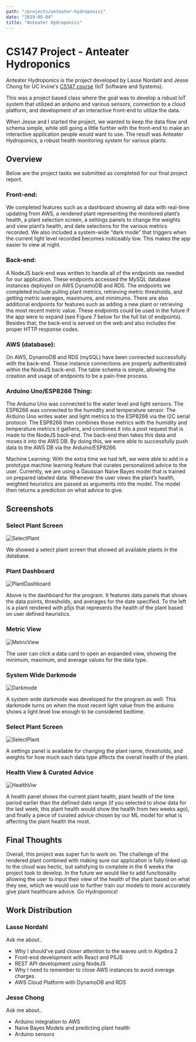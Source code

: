 ```yaml
---
path: "/projects/anteater-hydroponics"
date: "2019-05-04"
title: "Anteater Hydroponics"
---
```


# CS147 Project - Anteater Hydroponics

Anteater Hydroponics is the project developed by Lasse Nordahl and Jesse Chong for UC Irvine's [CS147 course](http://catalogue.uci.edu/allcourses/compsci/) (IoT Software and Systems).

This was a project based class where the goal was to develop a robust IoT system that utilized an arduino and various sensors, connection to a cloud platform, and development of an interactive front-end to utilize the data.

When Jesse and I started the project, we wanted to keep the data flow and schema simple, while still going a little further with the front-end to make an interactive application people would want to use. The result was Anteater Hydroponics, a robust health monitoring system for various plants.

## Overview

Below are the project tasks we submitted as completed for our final project report.

### Front-end:
We completed features such as a dashboard showing all data with real-time updating from AWS, a rendered plant representing the monitored plant’s health, a plant selection screen, a settings panels to change the weights and view plant’s health, and date selections for the various metrics recorded. We also included a system-wide “dark mode” that triggers when the current light level recorded becomes noticeably low. This makes the app easier to view at night. 

### Back-end:
A NodeJS back-end was written to handle all of the endpoints we needed for our application. These endpoints accessed the MySQL database instances deployed on AWS DynamoDB and RDS. The endpoints we completed include pulling plant metrics, retrieving metric thresholds, and getting metric averages, maximums, and minimums. There are also additional endpoints for features such as adding a new plant or retrieving the most recent metric value. These endpoints could be used in the future if the app were to expand (see Figure 7 below for the full list of endpoints). Besides that, the back-end is served on the web and also includes the proper HTTP response codes.

### AWS (database):
On AWS, DynamoDB and RDS (mySQL) have been connected successfully with the back-end. These instance connections are properly authenticated within the NodeJS back-end. The table schema is simple, allowing the creation and usage of endpoints to be a pain-free process.

### Arduino Uno/ESP8266 Thing:
The Arduino Uno was connected to the water level and light sensors. The ESP8266 was connected to the humidity and temperature sensor. The Arduino Uno writes water and light metrics to the ESP8266 via the I2C serial protocol. The ESP8266 then combines those metrics with the humidity and temperature metrics it gathers, and combines it into a post request that is made to the NodeJS back-end. The back-end then takes this data and moves it into the AWS DB. By doing this, we were able to successfully push data to the AWS DB via the Arduino/ESP8266.

Machine Learning:
With the extra time we had left, we were able to add in a prototype machine learning feature that curates personalized advice to the user. Currently, we are using a Gaussian Naive Bayes model that is trained on prepared labeled data. Whenever the user views the plant’s health, weighted heuristics are passed as arguments into the model. The model then returns a prediction on what advice to give.

## Screenshots

### Select Plant Screen
![SelectPlant](https://user-images.githubusercontent.com/13127625/70379590-7fdc2c80-18e3-11ea-97b7-d0a308a331ca.png)

We showed a select plant screen that showed all available plants in the database.

### Plant Dashboard
![PlantDashboard](https://user-images.githubusercontent.com/13127625/70379600-92eefc80-18e3-11ea-8891-d19285089f47.png)

Above is the dashboard for the program. It features data panels that shows the data points, thresholds, and averages for the date specified. To the left is a plant rendered with p5js that represents the health of the plant based on user defined heuristics.

### Metric View
![MetricView](https://user-images.githubusercontent.com/13127625/70379610-aac68080-18e3-11ea-8647-1d8e3ffe1a0f.png)

The user can click a data card to open an expanded view, showing the minimum, maximum, and average values for the data type.

### System Wide Darkmode
![Darkmode](https://user-images.githubusercontent.com/13127625/70379632-eeb98580-18e3-11ea-85ad-e6ab90efeda2.png)

A system wide darkmode was developed for the program as well. This darkmode turns on when the most recent light value from the arduino shows a light level low enough to be considered bedtime.

### Select Plant Screen
![SelectPlant](https://user-images.githubusercontent.com/13127625/70379640-fbd67480-18e3-11ea-8cf4-062a42fb8149.png)

A settings panel is available for changing the plant name, thresholds, and weights for how much each data type affects the overall health of the plant.


### Health View & Curated Advice
![HealthViw](https://user-images.githubusercontent.com/13127625/70379621-c2056e00-18e3-11ea-92e7-d2c9d67425d1.png)

A health panel shows the current plant health, plant health of the time period earlier than the defined date range (if you selected to show data for the last week, this plant health would show the health from two weeks ago), and finally a piece of curated advice chosen by our ML model for what is affecting the plant health the most.

## Final Thoughts

Overall, this project was super fun to work on. The challenge of the rendered plant combined with making sure our application is fully linked up to the cloud was hectic, but satisfying to complete in the 6 weeks the project took to develop. In the future we would like to add functionality allowing the user to input their view of the health of the plant based on what they see, which we would use to further train our models to more accurately give plant healthcare advice. Go Hydroponics!

## Work Distribution

### Lasse Nordahl
Ask me about..
* Why I should've paid closer attention to the waves unit in Algebra 2
* Front-end development with React and P5JS
* REST API development using NodeJS
* Why I need to remember to close AWS instances to avoid overage charges
* AWS Cloud Platform with DynamoDB and RDS
  
### Jesse Chong

Ask me about..
* Arduino integration to AWS
* Naive Bayes Models and predicting plant health
* Arduino sensors

